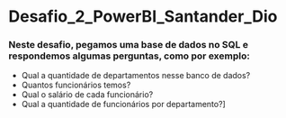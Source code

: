 # Desafio_2_PowerBI_Santander_Dio

### Neste desafio, pegamos uma base de dados no SQL e respondemos algumas perguntas, como por exemplo:
* Qual a quantidade de departamentos nesse banco de dados?
* Quantos funcionários temos?
* Qual o salário de cada funcionário?
* Qual a quantidade de funcionários por departamento?]

